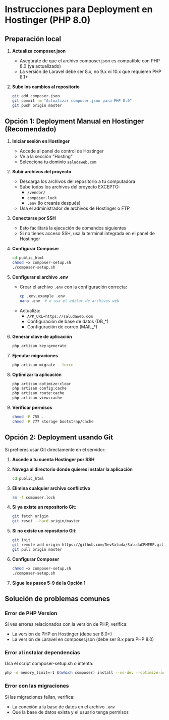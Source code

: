 # Instrucciones para Deployment en Hostinger (PHP 8.0)

## Preparación local

1. **Actualiza composer.json**
   - Asegúrate de que el archivo composer.json es compatible con PHP 8.0 (ya actualizado)
   - La versión de Laravel debe ser 8.x, no 9.x ni 10.x que requieren PHP 8.1+

2. **Sube los cambios al repositorio**
   ```bash
   git add composer.json
   git commit -m "Actualizar composer.json para PHP 8.0"
   git push origin master
   ```

## Opción 1: Deployment Manual en Hostinger (Recomendado)

1. **Iniciar sesión en Hostinger**
   - Accede al panel de control de Hostinger
   - Ve a la sección "Hosting"
   - Selecciona tu dominio `saludaweb.com`

2. **Subir archivos del proyecto**
   - Descarga los archivos del repositorio a tu computadora
   - Sube todos los archivos del proyecto EXCEPTO:
     - `/vendor/`
     - `composer.lock`
     - `.env` (lo crearás después)
   - Usa el administrador de archivos de Hostinger o FTP

3. **Conectarse por SSH**
   - Esto facilitará la ejecución de comandos siguientes
   - Si no tienes acceso SSH, usa la terminal integrada en el panel de Hostinger

4. **Configurar Composer**
   ```bash
   cd public_html
   chmod +x composer-setup.sh
   ./composer-setup.sh
   ```

5. **Configurar el archivo .env**
   - Crear el archivo `.env` con la configuración correcta:
     ```bash
     cp .env.example .env
     nano .env  # o usa el editor de archivos web
     ```
   - Actualiza:
     - `APP_URL=https://saludaweb.com`
     - Configuración de base de datos (DB_*)
     - Configuración de correo (MAIL_*)

6. **Generar clave de aplicación**
   ```bash
   php artisan key:generate
   ```

7. **Ejecutar migraciones**
   ```bash
   php artisan migrate --force
   ```

8. **Optimizar la aplicación**
   ```bash
   php artisan optimize:clear
   php artisan config:cache
   php artisan route:cache
   php artisan view:cache
   ```

9. **Verificar permisos**
   ```bash
   chmod -R 755 .
   chmod -R 777 storage bootstrap/cache
   ```

## Opción 2: Deployment usando Git

Si prefieres usar Git directamente en el servidor:

1. **Accede a tu cuenta Hostinger por SSH**

2. **Navega al directorio donde quieres instalar la aplicación**
   ```bash
   cd public_html
   ```

3. **Elimina cualquier archivo conflictivo**
   ```bash
   rm -f composer.lock
   ```

4. **Si ya existe un repositorio Git:**
   ```bash
   git fetch origin
   git reset --hard origin/master
   ```

5. **Si no existe un repositorio Git:**
   ```bash
   git init
   git remote add origin https://github.com/DevSaluda/SaludaCRMERP.git
   git pull origin master
   ```

6. **Configurar Composer**
   ```bash
   chmod +x composer-setup.sh
   ./composer-setup.sh
   ```

7. **Sigue los pasos 5-9 de la Opción 1**

## Solución de problemas comunes

### Error de PHP Version
Si ves errores relacionados con la versión de PHP, verifica:
- La versión de PHP en Hostinger (debe ser 8.0+)
- La versión de Laravel en composer.json (debe ser 8.x para PHP 8.0)

### Error al instalar dependencias
Usa el script composer-setup.sh o intenta:
```bash
php -d memory_limit=-1 $(which composer) install --no-dev --optimize-autoloader --no-plugins --no-scripts
```

### Error con las migraciones
Si las migraciones fallan, verifica:
- La conexión a la base de datos en el archivo `.env`
- Que la base de datos exista y el usuario tenga permisos 